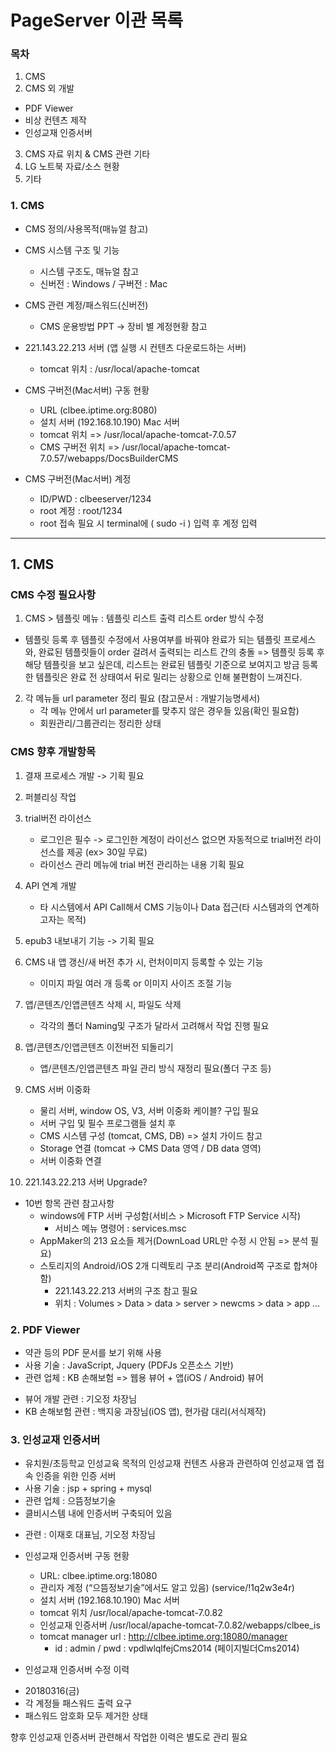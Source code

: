 # PageServer 이관 목록

### 목차

1. CMS
2. CMS 외 개발
  - PDF Viewer
  - 비상 컨텐츠 제작
  - 인성교재 인증서버
3. CMS 자료 위치 & CMS 관련 기타
4. LG 노트북 자료/소스 현황
5. 기타

### 1. CMS

* CMS 정의/사용목적(매뉴얼 참고)

* CMS 시스템 구조 및 기능
  - 시스템 구조도, 매뉴얼 참고
  - 신버전 : Windows / 구버전 : Mac

* CMS 관련 계정/패스워드(신버전)
  - CMS 운용방법 PPT -> 장비 별 계정현황 참고

* 221.143.22.213 서버 (앱 실행 시 컨텐츠 다운로드하는 서버)
  - tomcat 위치 : /usr/local/apache-tomcat

* CMS 구버전(Mac서버) 구동 현황
  - URL (clbee.iptime.org:8080)
  - 설치 서버 (192.168.10.190) Mac 서버
  - tomcat 위치 => /usr/local/apache-tomcat-7.0.57
  - CMS 구버전 위치 => /usr/local/apache-tomcat-7.0.57/webapps/DocsBuilderCMS

* CMS 구버전(Mac서버) 계정
  - ID/PWD : clbeeserver/1234
  - root 계정 : root/1234
  - root 접속 필요 시 terminal에 ( sudo -i ) 입력 후 계정 입력

<hr>

## 1. CMS

### CMS 수정 필요사항

1. CMS > 템플릿 메뉴 : 템플릿 리스트 출력 리스트 order 방식 수정

  * 템플릿 등록 후 템플릿 수정에서 사용여부를 바꿔야 완료가 되는 템플릿 프로세스와, 완료된 템플릿들이 order 걸려서 출력되는 리스트 간의  충돌 => 템플릿 등록 후 해당 템플릿을 보고 싶은데, 리스트는 완료된 템플릿 기준으로 보여지고 방금 등록한 템플릿은 완료 전 상태여서 뒤로 밀리는 상황으로 인해 불편함이 느껴진다.

2. 각 메뉴들 url parameter 정리 필요 (참고문서 : 개발기능명세서)
    * 각 메뉴 안에서 url parameter를 맞추지 않은 경우들 있음(확인 필요함)
    * 회원관리/그룹관리는 정리한 상태

### CMS 향후 개발항목

1. 결재 프로세스 개발 -> 기획 필요
2. 퍼블리싱 작업
3. trial버전 라이선스 
    * 로그인은 필수 -> 로그인한 계정이 라이선스 없으면 자동적으로 trial버전 라이선스를 제공 (ex> 30일 무료)
    * 라이선스 관리 메뉴에 trial 버전 관리하는 내용 기획 필요
4. API 연계 개발
    * 타 시스템에서 API Call해서 CMS 기능이나 Data 접근(타 시스템과의 연계하고자는 목적)
5. epub3 내보내기 기능 -> 기획 필요
6. CMS 내 앱 갱신/새 버전 추가 시, 런처이미지 등록할 수 있는 기능
    * 이미지 파일 여러 개 등록 or 이미지 사이즈 조절 기능

7. 앱/콘텐츠/인앱콘텐츠 삭제 시, 파일도 삭제
    *  각각의 폴더 Naming및 구조가 달라서 고려해서 작업 진행 필요
8. 앱/콘텐츠/인앱콘텐츠 이전버전 되돌리기
    * 앱/콘텐츠/인앱콘텐츠 파일 관리 방식 재정리 필요(폴더 구조 등)
9. CMS 서버 이중화
    * 물리 서버, window OS, V3, 서버 이중화 케이블? 구입 필요
    * 서버 구입 및 필수 프로그램들 설치 후
    * CMS 시스템 구성 (tomcat, CMS, DB) => 설치 가이드 참고
    * Storage 연결 (tomcat -> CMS Data 영역 / DB data 영역)
    * 서버 이중화 연결
10. 221.143.22.213 서버 Upgrade?

* 10번 항목 관련 참고사항
    * windows에 FTP 서버 구성함(서비스 > Microsoft FTP Service 시작)
        - 서비스 메뉴 명령어 : services.msc
    * AppMaker의 213 요소들 제거(DownLoad URL만 수정 시 안됨 => 분석 필요)
    * 스토리지의 Android/iOS 2개 디렉토리 구조 분리(Android쪽 구조로 합쳐야 함)
        - 221.143.22.213 서버의 구조 참고 필요
        - 위치 : Volumes > Data > data > server > newcms > data > app …

### 2. PDF Viewer

- 약관 등의 PDF 문서를 보기 위해 사용
- 사용 기술 : JavaScript, Jquery (PDFJs 오픈소스 기반)
- 관련 업체 : KB 손해보험
=> 웹용 뷰어 + 앱(iOS / Android) 뷰어

* 뷰어 개발 관련 : 기오정 차장님
* KB 손해보험 관련 : 백지웅 과장님(iOS 앱), 현가람 대리(서식제작)

### 3. 인성교재 인증서버

- 유치원/초등학교 인성교육 목적의 인성교재 컨텐츠 사용과 관련하여 인성교재 앱 접속 인증을 위한 인증 서버
- 사용 기술 : jsp + spring + mysql
- 관련 업체 : 으뜸정보기술
- 클비시스템 내에 인증서버 구축되어 있음

* 관련 : 이재호 대표님, 기오정 차장님
* 인성교재 인증서버 구동 현황
    - URL: clbee.iptime.org:18080
    - 관리자 계정 (“으뜸정보기술”에서도 알고 있음) (service/!1q2w3e4r)
    - 설치 서버 (192.168.10.190) Mac 서버
    - tomcat 위치 /usr/local/apache-tomcat-7.0.82
    - 인성교재 인증서버 /usr/local/apache-tomcat-7.0.82/webapps/clbee_is
    - tomcat manager url : http://clbee.iptime.org:18080/manager
        * id : admin / pwd : vpdlwlqlfejCms2014 (페이지빌더Cms2014)

* 인성교재 인증서버 수정 이력

- 20180316(금)
- 각 계정들 패스워드 출력 요구
- 패스워드 암호화 모두 제거한 상태

향후 인성교재 인증서버 관련해서 작업한 이력은 별도로 관리 필요

